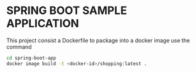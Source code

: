 # SPRING BOOT SAMPLE APPLICATION

This project consist a Dockerfile to package into a docker image use the command

```bash
cd spring-boot-app
docker image build -t <docker-id>/shopping:latest .
```
